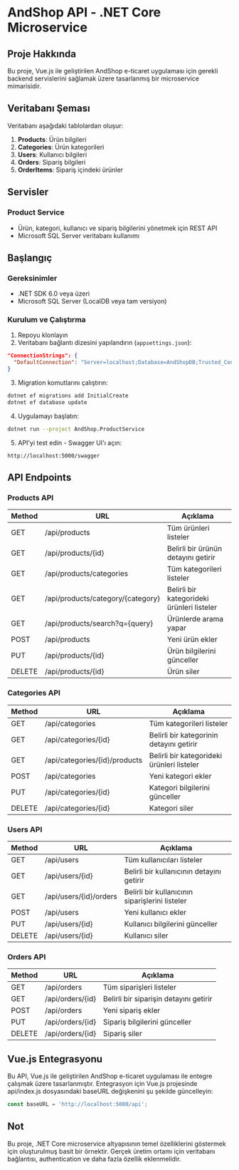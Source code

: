 # AndShop API - .NET Core Microservice

## Proje Hakkında
Bu proje, Vue.js ile geliştirilen AndShop e-ticaret uygulaması için gerekli backend servislerini sağlamak üzere tasarlanmış bir microservice mimarisidir.

## Veritabanı Şeması

Veritabanı aşağıdaki tablolardan oluşur:

1. **Products**: Ürün bilgileri
2. **Categories**: Ürün kategorileri
3. **Users**: Kullanıcı bilgileri
4. **Orders**: Sipariş bilgileri
5. **OrderItems**: Sipariş içindeki ürünler

## Servisler

### Product Service
- Ürün, kategori, kullanıcı ve sipariş bilgilerini yönetmek için REST API
- Microsoft SQL Server veritabanı kullanımı

## Başlangıç

### Gereksinimler
- .NET SDK 6.0 veya üzeri
- Microsoft SQL Server (LocalDB veya tam versiyon)

### Kurulum ve Çalıştırma

1. Repoyu klonlayın
2. Veritabanı bağlantı dizesini yapılandırın (`appsettings.json`):
```json
"ConnectionStrings": {
  "DefaultConnection": "Server=localhost;Database=AndShopDB;Trusted_Connection=True;MultipleActiveResultSets=true"
}
```
3. Migration komutlarını çalıştırın:
```bash
dotnet ef migrations add InitialCreate
dotnet ef database update
```
4. Uygulamayı başlatın:
```bash
dotnet run --project AndShop.ProductService
```
5. API'yi test edin - Swagger UI'ı açın:
```
http://localhost:5000/swagger
```

## API Endpoints

### Products API

| Method | URL                             | Açıklama                            |
|--------|----------------------------------|-------------------------------------|
| GET    | /api/products                    | Tüm ürünleri listeler               |
| GET    | /api/products/{id}               | Belirli bir ürünün detayını getirir |
| GET    | /api/products/categories         | Tüm kategorileri listeler           |
| GET    | /api/products/category/{category}| Belirli bir kategorideki ürünleri listeler |
| GET    | /api/products/search?q={query}   | Ürünlerde arama yapar              |
| POST   | /api/products                    | Yeni ürün ekler                     |
| PUT    | /api/products/{id}               | Ürün bilgilerini günceller          |
| DELETE | /api/products/{id}               | Ürün siler                          |

### Categories API

| Method | URL                             | Açıklama                            |
|--------|----------------------------------|-------------------------------------|
| GET    | /api/categories                  | Tüm kategorileri listeler           |
| GET    | /api/categories/{id}             | Belirli bir kategorinin detayını getirir |
| GET    | /api/categories/{id}/products    | Belirli bir kategorideki ürünleri listeler |
| POST   | /api/categories                  | Yeni kategori ekler                 |
| PUT    | /api/categories/{id}             | Kategori bilgilerini günceller      |
| DELETE | /api/categories/{id}             | Kategori siler                      |

### Users API

| Method | URL                             | Açıklama                            |
|--------|----------------------------------|-------------------------------------|
| GET    | /api/users                       | Tüm kullanıcıları listeler          |
| GET    | /api/users/{id}                  | Belirli bir kullanıcının detayını getirir |
| GET    | /api/users/{id}/orders           | Belirli bir kullanıcının siparişlerini listeler |
| POST   | /api/users                       | Yeni kullanıcı ekler                |
| PUT    | /api/users/{id}                  | Kullanıcı bilgilerini günceller     |
| DELETE | /api/users/{id}                  | Kullanıcı siler                     |

### Orders API

| Method | URL                             | Açıklama                            |
|--------|----------------------------------|-------------------------------------|
| GET    | /api/orders                      | Tüm siparişleri listeler            |
| GET    | /api/orders/{id}                 | Belirli bir siparişin detayını getirir |
| POST   | /api/orders                      | Yeni sipariş ekler                  |
| PUT    | /api/orders/{id}                 | Sipariş bilgilerini günceller       |
| DELETE | /api/orders/{id}                 | Sipariş siler                       |

## Vue.js Entegrasyonu

Bu API, Vue.js ile geliştirilen AndShop e-ticaret uygulaması ile entegre çalışmak üzere tasarlanmıştır. Entegrasyon için Vue.js projesinde api/index.js dosyasındaki baseURL değişkenini şu şekilde güncelleyin:

```javascript
const baseURL = 'http://localhost:5000/api';
```

## Not
Bu proje, .NET Core microservice altyapısının temel özelliklerini göstermek için oluşturulmuş basit bir örnektir. Gerçek üretim ortamı için veritabanı bağlantısı, authentication ve daha fazla özellik eklenmelidir. 